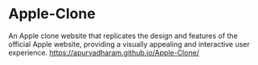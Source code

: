 # Apple-Clone
An Apple clone website that replicates the design and features of the official Apple website, providing a visually appealing and interactive user experience.
https://apurvadharam.github.io/Apple-Clone/
